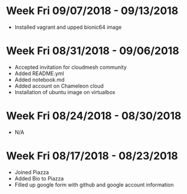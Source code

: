 # Week Fri 09/07/2018 - 09/13/2018
* Installed vagrant and upped bionic64 image

# Week Fri 08/31/2018 - 09/06/2018
* Accepted invitation for cloudmesh community
* Added README.yml
* Added notebook.md
* Added account on Chameleon cloud
* Installation of ubuntu image on virtualbox

# Week Fri 08/24/2018 - 08/30/2018
* N/A

# Week Fri 08/17/2018 - 08/23/2018
* Joined Piazza
* Added Bio to Piazza
* Filled up google form with github and google account information
